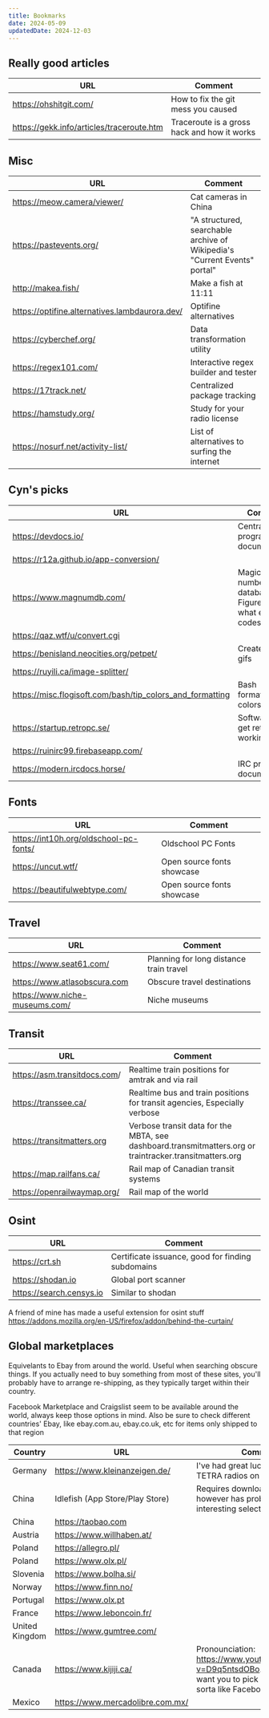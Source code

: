 ```yaml
---
title: Bookmarks
date: 2024-05-09
updatedDate: 2024-12-03
---
```


## Really good articles

| URL                                         | Comment                                     |
| ------------------------------------------- | ------------------------------------------- |
| <https://ohshitgit.com/>                    | How to fix the git mess you caused          |
| <https://gekk.info/articles/traceroute.htm> | Traceroute is a gross hack and how it works |

## Misc

| URL                                              | Comment                                                                   |
| ------------------------------------------------ | ------------------------------------------------------------------------- |
| <https://meow.camera/viewer/>                    | Cat cameras in China                                                      |
| <https://pastevents.org/>                        | "A structured, searchable archive of Wikipedia's "Current Events" portal" |
| <http://makea.fish/>                             | Make a fish at 11:11                                                      |
| <https://optifine.alternatives.lambdaurora.dev/> | Optifine alternatives                                                     |
| <https://cyberchef.org/>                         | Data transformation utility                                               |
| <https://regex101.com/>                          | Interactive regex builder and tester                                      |
| <https://17track.net/>                           | Centralized package tracking                                              |
| <https://hamstudy.org/>                          | Study for your radio license                                              |
| <https://nosurf.net/activity-list/>              | List of alternatives to surfing the internet                              |

## Cyn's picks

| URL                                                         | Comment                                                  |
| ----------------------------------------------------------- | -------------------------------------------------------- |
| <https://devdocs.io/>                                       | Centralized programming documentation                    |
| <https://r12a.github.io/app-conversion/>                    |                                                          |
| <https://www.magnumdb.com/>                                 | Magic numbers database: Figure out what error codes mean |
| <https://qaz.wtf/u/convert.cgi>                             |                                                          |
| <https://benisland.neocities.org/petpet/>                   | Create Petpet gifs                                       |
| <https://ruyili.ca/image-splitter/>                         |                                                          |
| <https://misc.flogisoft.com/bash/tip_colors_and_formatting> | Bash formatting and colors                               |
| <https://startup.retropc.se/>                               | Software to get retro PC's working                       |
| <https://ruinirc99.firebaseapp.com/>                        |                                                          |
| <https://modern.ircdocs.horse/>                             | IRC protocol documentation                               |

## Fonts

| URL                                      | Comment                    |
| ---------------------------------------- | -------------------------- |
| <https://int10h.org/oldschool-pc-fonts/> | Oldschool PC Fonts         |
| <https://uncut.wtf/>                     | Open source fonts showcase |
| <https://beautifulwebtype.com/>          | Open source fonts showcase |

## Travel

| URL                              | Comment                                 |
| -------------------------------- | --------------------------------------- |
| <https://www.seat61.com/>        | Planning for long distance train travel |
| <https://www.atlasobscura.com>   | Obscure travel destinations             |
| <https://www.niche-museums.com/> | Niche museums                           |

## Transit

| URL                            | Comment                                                                                                 |
| ------------------------------ | ------------------------------------------------------------------------------------------------------- |
| <https://asm.transitdocs.com>/ | Realtime train positions for amtrak and via rail                                                        |
| <https://transsee.ca/>         | Realtime bus and train positions for transit agencies, Especially verbose                               |
| <https://transitmatters.org>   | Verbose transit data for the MBTA, see dashboard.transmitmatters.org or traintracker.transitmatters.org |
| <https://map.railfans.ca/>     | Rail map of Canadian transit systems                                                                    |
| <https://openrailwaymap.org/>  | Rail map of the world                                                                                   |

## Osint

| URL                        | Comment                                           |
| -------------------------- | ------------------------------------------------- |
| <https://crt.sh>           | Certificate issuance, good for finding subdomains |
| <https://shodan.io>        | Global port scanner                               |
| <https://search.censys.io> | Similar to shodan                                 |

A friend of mine has made a useful extension for osint stuff <https://addons.mozilla.org/en-US/firefox/addon/behind-the-curtain/>

## Global marketplaces

Equivelants to Ebay from around the world. Useful when searching obscure things. If you actually need to buy something from most of these sites, you'll probably have to arrange re-shipping, as they typically target within their country.

Facebook Marketplace and Craigslist seem to be available around the world, always keep those options in mind. Also be sure to check different countries' Ebay, like ebay.com.au, ebay.co.uk, etc for items only shipped to that region

| Country        | URL                                | Comment                                                                                                                                   |
| -------------- | ---------------------------------- | ----------------------------------------------------------------------------------------------------------------------------------------- |
| Germany        | <https://www.kleinanzeigen.de/>    | I've had great luck finding used TETRA radios on here                                                                                     |
| China          | Idlefish (App Store/Play Store)    | Requires downloading an app, however has probably the most interesting selection of items                                                 |
| China          | <https://taobao.com>               |                                                                                                                                           |
| Austria        | <https://www.willhaben.at/>        |                                                                                                                                           |
| Poland         | <https://allegro.pl/>              |                                                                                                                                           |
| Poland         | <https://www.olx.pl/>              |                                                                                                                                           |
| Slovenia       | <https://www.bolha.si/>            |                                                                                                                                           |
| Norway         | <https://www.finn.no/>             |                                                                                                                                           |
| Portugal       | <https://www.olx.pt>               |                                                                                                                                           |
| France         | <https://www.leboncoin.fr/>        |                                                                                                                                           |
| United Kingdom | <https://www.gumtree.com/>         |                                                                                                                                           |
| Canada         | <https://www.kijiji.ca/>           | Pronounciation: <https://www.youtube.com/watch?v=D9q5ntsdOBo>. Usually they want you to pick up the item, sorta like Facebook marketplace |
| Mexico         | <https://www.mercadolibre.com.mx/> |                                                                                                                                           |
